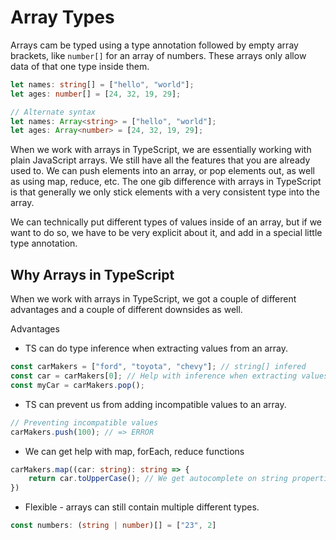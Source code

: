# Array Types
Arrays cam be typed using a type annotation followed by empty array brackets, like `number[]` for an array of numbers.
These arrays only allow data of that one type inside them.

~~~ts
let names: string[] = ["hello", "world"];
let ages: number[] = [24, 32, 19, 29];

// Alternate syntax
let names: Array<string> = ["hello", "world"];
let ages: Array<number> = [24, 32, 19, 29];
~~~

When we work with arrays in TypeScript, we are essentially working with plain JavaScript arrays. We still have all the features that you are already used to. We can push elements into an array, or pop elements out, as well as using map, reduce, etc. The one gib difference with arrays in TypeScript is that generally we only stick elements with a very consistent type into the array. 

We can technically put different types of values inside of an array, but if we want to do so, we have to be very explicit about it, and add in a special little type annotation.

## Why Arrays in TypeScript
When we work with arrays in TypeScript, we got a couple of different advantages and a couple of different downsides as well. 

Advantages
* TS can do type inference when extracting values from an array.
~~~ts
const carMakers = ["ford", "toyota", "chevy"]; // string[] infered
const car = carMakers[0]; // Help with inference when extracting values
const myCar = carMakers.pop();
~~~

* TS can prevent us from adding incompatible values to an array.
~~~ts
// Preventing incompatible values
carMakers.push(100); // => ERROR

~~~

* We can get help with map, forEach, reduce functions
~~~ts
carMakers.map((car: string): string => {
    return car.toUpperCase(); // We get autocomplete on string properties and methods
})
~~~

* Flexible - arrays can still contain multiple different types.
~~~ts
const numbers: (string | number)[] = ["23", 2]
~~~

